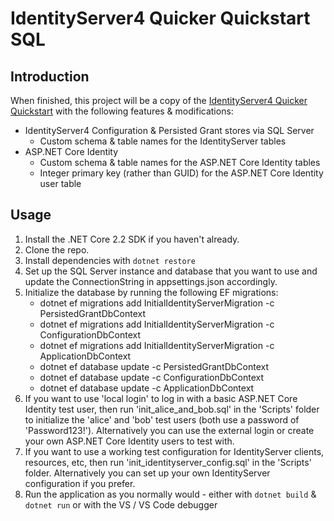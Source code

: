 # IdentityServer4 Quicker Quickstart SQL

## Introduction
When finished, this project will be a copy of the [IdentityServer4 Quicker Quickstart](https://github.com/pfbrowning/identityserver4-quicker-quickstart) with the following features & modifications:
* IdentityServer4 Configuration & Persisted Grant stores via SQL Server
    * Custom schema & table names for the IdentityServer tables
* ASP.NET Core Identity
    * Custom schema & table names for the ASP.NET Core Identity tables
    * Integer primary key (rather than GUID) for the ASP.NET Core Identity user table

## Usage
1. Install the .NET Core 2.2 SDK if you haven't already.
1. Clone the repo.
2. Install dependencies with `dotnet restore`
3. Set up the SQL Server instance and database that you want to use and update the ConnectionString in appsettings.json accordingly.
4. Initialize the database by running the following EF migrations:
    * dotnet ef migrations add InitialIdentityServerMigration -c PersistedGrantDbContext
    * dotnet ef migrations add InitialIdentityServerMigration -c ConfigurationDbContext
    * dotnet ef migrations add InitialIdentityServerMigration -c ApplicationDbContext
    * dotnet ef database update -c PersistedGrantDbContext
    * dotnet ef database update -c ConfigurationDbContext
    * dotnet ef database update -c ApplicationDbContext
5. If you want to use 'local login' to log in with a basic ASP.NET Core Identity test user, then run 'init_alice_and_bob.sql' in the 'Scripts' folder
to initialize the 'alice' and 'bob' test users (both use a password of 'Password123!').  Alternatively you can use the external login or create your own ASP.NET Core Identity users to test with.
6. If you want to use a working test configuration for IdentityServer clients, resources, etc, then run 'init_identityserver_config.sql' in the 'Scripts' folder.  Alternatively you can set up your own IdentityServer configuration if you prefer.
7. Run the application as you normally would - either with `dotnet build` & `dotnet run` or with the VS / VS Code debugger